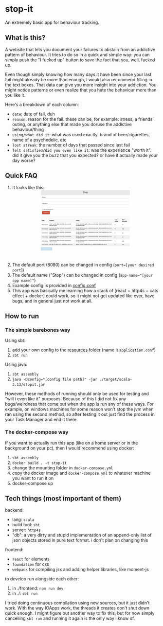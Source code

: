 # stop-it
An extremely basic app for behaviour tracking.

## What is this?

A website that lets you document your failures to abstain from an addictive pattern of behaviour. It tries to do so in a quick and simple way: you can simply push the "I fucked up" button to save the fact that you, well, fucked up.

Even though simply knowing how many days it have been since your last fail might already be more than enough, I would also recommend filling in the text boxes. That data can give you more insight into your addiction. You might notice patterns or even realize that you hate the behaviour more than you like it.

Here's a breakdown of each column:
- `date`: date of fail, duh
- `reason`: reason for the fail. these can be, for example: stress, a friends' outing, or anything else that made you do/use the addictive behaviour/thing
- `using/what did it`: what was used exactly. brand of beer/cigarettes, name of a psychedelic, etc
- `lost streak`: the number of days that passed since last fail
- `felt satisfied/did you even like it`: was the experience "worth it". did it give you the buzz that you expected? or have it actually made your day worse?

## Quick FAQ
1. It looks like this:
   ![preview](stuff/pictures/preview.png)
2. The default port (8080) can be changed in config (`port=[your desired port`])
3. The default name ("Stop") can be changed in config (`app-name="[your app name]"`)
4. Example config is provided in [config.conf](config.conf)
5. This app was basically me learning how a stack of [react + http4s + cats effect + docker] could work, so it might not get updated like ever, have bugs, and in general just not work at all.

## How to run

### The simple barebones way

Using sbt:
 1. add your own config to the [resources](src/main/resources) folder (name it `application.conf`)
 2. `sbt run`

Using java:
 1. `sbt assembly`
 2. `java -Dconfig="[config file path]" -jar ./target/scala-2.13/stopit.jar`

However, these methods of running should only be used for testing and "will i even like it" purposes. Because of this I did not fix any bugs/weirdness that come out when the app is run any of these ways. For example, on windows machines for some reason <C-c> won't stop the jvm when ran using the second method, so after testing it out just find the process in your Task Manager and end it there.
   
### The docker-compose way

If you want to actually run this app (like on a home server or in the background on your pc), then I would recommend using docker:
 1. `sbt assembly`
 2. `docker build . -t stop-it`
 4. change the mounting folder in `docker-compose.yml`
 5. copy the docker image and `docker-compose.yml` to whatever machine you want to run it on
 6. docker-compose up

## Tech things (most important of them)

backend:
 - lang: `scala`
 - build tool: `sbt`
 - server: `http4s`
 - "db": a very dirty and stupid implementation of an append-only list of json objects stored in pure text format. i don't plan on changing this
 
frontend:
 - `react` for elements
 - `foundation` for css
 - `webpack` for compiling jsx and adding helper libraries, like moment-js

to develop run alongside each other:
 1. in ./frontend: `npm run dev`
 2. in ./: `sbt run`

 I tried doing continuous compilation using new sources, but it just didn't work. With the way IOApps work, the threads it creates don't shut down quick enough. I might figure out another way to fix this, but for now simply cancelling `sbt run` and running it again is the only way I know of.
